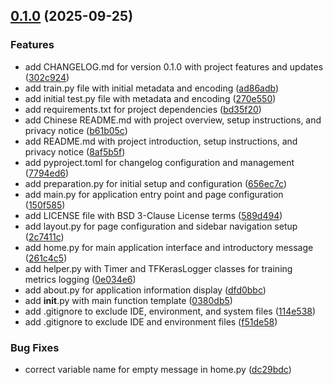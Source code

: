 <!-- insertion marker -->
<a name="0.1.0"></a>

## [0.1.0](https://github.com/DaoChaShao/py-st-ml-cnn-cat-n-dog/compare/c407d4a2ab243aec87b5eb4f38c7696dc295de34...0.1.0) (2025-09-25)

### Features

- add CHANGELOG.md for version 0.1.0 with project features and updates ([302c924](https://github.com/DaoChaShao/py-st-ml-cnn-cat-n-dog/commit/302c9240c382a6b5d793aff2e05376a90b53c456))
- add train.py file with initial metadata and encoding ([ad86adb](https://github.com/DaoChaShao/py-st-ml-cnn-cat-n-dog/commit/ad86adb6d821832db606f3ca051b11231290228d))
- add initial test.py file with metadata and encoding ([270e550](https://github.com/DaoChaShao/py-st-ml-cnn-cat-n-dog/commit/270e55011142156bf1d5347f2c3b03d41eb4f50c))
- add requirements.txt for project dependencies ([bd35f20](https://github.com/DaoChaShao/py-st-ml-cnn-cat-n-dog/commit/bd35f206352395e702f70b9c77200b2d5edc2102))
- add Chinese README.md with project overview, setup instructions, and privacy notice ([b61b05c](https://github.com/DaoChaShao/py-st-ml-cnn-cat-n-dog/commit/b61b05c5e9db47476ce91829472e12227e4a9639))
- add README.md with project introduction, setup instructions, and privacy notice ([8af5b5f](https://github.com/DaoChaShao/py-st-ml-cnn-cat-n-dog/commit/8af5b5f4f5baf97f74728bbb4ca11a727479d0ff))
- add pyproject.toml for changelog configuration and management ([7794ed6](https://github.com/DaoChaShao/py-st-ml-cnn-cat-n-dog/commit/7794ed65aa857fb9f596a19aad54e8488b3e45f4))
- add preparation.py for initial setup and configuration ([656ec7c](https://github.com/DaoChaShao/py-st-ml-cnn-cat-n-dog/commit/656ec7cd3c204b54520124e6982770cc782afec2))
- add main.py for application entry point and page configuration ([150f585](https://github.com/DaoChaShao/py-st-ml-cnn-cat-n-dog/commit/150f585794891956f4cd777f5952e00cfa72452f))
- add LICENSE file with BSD 3-Clause License terms ([589d494](https://github.com/DaoChaShao/py-st-ml-cnn-cat-n-dog/commit/589d494650e3f6d87bfaf30701ab19d88a54236a))
- add layout.py for page configuration and sidebar navigation setup ([2c7411c](https://github.com/DaoChaShao/py-st-ml-cnn-cat-n-dog/commit/2c7411cd41bc19dc501190d9f20fb87fa899fd0e))
- add home.py for main application interface and introductory message ([261c4c5](https://github.com/DaoChaShao/py-st-ml-cnn-cat-n-dog/commit/261c4c5c4128bd358448271e94b671252a7b43ce))
- add helper.py with Timer and TFKerasLogger classes for training metrics logging ([0e034e6](https://github.com/DaoChaShao/py-st-ml-cnn-cat-n-dog/commit/0e034e60f740df03e15e2103d8d23b739089e02f))
- add about.py for application information display ([dfd0bbc](https://github.com/DaoChaShao/py-st-ml-cnn-cat-n-dog/commit/dfd0bbc4c575cab063a2f395578e1845ecdfcc60))
- add __init__.py with main function template ([0380db5](https://github.com/DaoChaShao/py-st-ml-cnn-cat-n-dog/commit/0380db572c3b9e777d8207e2a597549a62bb6b51))
- add .gitignore to exclude IDE, environment, and system files ([114e538](https://github.com/DaoChaShao/py-st-ml-cnn-cat-n-dog/commit/114e53896b197d0b86cf2161dc187ab8e886cdb5))
- add .gitignore to exclude IDE and environment files ([f51de58](https://github.com/DaoChaShao/py-st-ml-cnn-cat-n-dog/commit/f51de58efe9bbf3da23572272f52794ae892284d))

### Bug Fixes

- correct variable name for empty message in home.py ([dc29bdc](https://github.com/DaoChaShao/py-st-ml-cnn-cat-n-dog/commit/dc29bdc0de300f283f11de43793e8ebf4746bf31))

